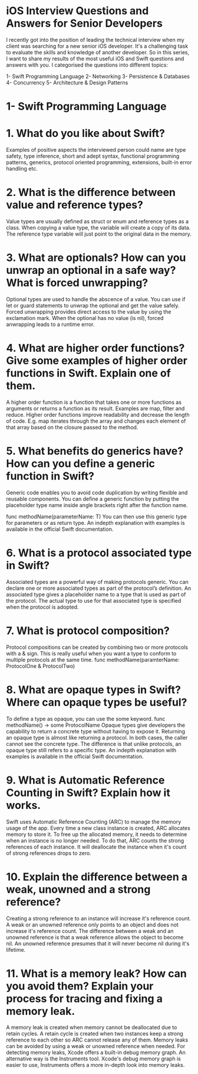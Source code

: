 # iOS Interview Questions and Answers for Senior Developers
I recently got into the position of leading the technical interview when my client was searching for a new senior iOS developer.
It's a challenging task to evaluate the skills and knowledge of another developer. So in this series, I want to share my results of the most useful iOS and Swift questions and answers with you. I categorised the questions into different topics:

1- Swift Programming Language
2- Networking
3- Persistence & Databases 
4- Concurrency
5- Architecture & Design Patterns

# 1- Swift Programming Language
# 1. What do you like about Swift?
Examples of positive aspects the interviewed person could name are type safety, type inference, short and adept syntax, functional programming patterns, generics, protocol oriented programming, extensions, built-in error handling etc.

# 2. What is the difference between value and reference types?
Value types are usually defined as struct or enum and reference types as a class. When copying a value type, the variable will create a copy of its data. The reference type variable will just point to the original data in the memory.

# 3. What are optionals? How can you unwrap an optional in a safe way? What is forced unwrapping?
Optional types are used to handle the abscence of a value. You can use if let or guard statements to unwrap the optional and get the value safely.
Forced unwrapping provides direct access to the value by using the exclamation mark. When the optional has no value (is nil), forced anwrapping leads to a runtime error.

# 4. What are higher order functions? Give some examples of higher order functions in Swift. Explain one of them.
A higher order function is a function that takes one or more functions as arguments or returns a function as its result. Examples are map, filter and reduce. Higher order functions improve readability and decrease the length of code. E.g. map iterates through the array and changes each element of that array based on the closure passed to the method.

# 5. What benefits do generics have? How can you define a generic function in Swift?
Generic code enables you to avoid code duplication by writing flexible and reusable components. You can define a generic function by putting the placeholder type name inside angle brackets right after the function name.

func methodName<T>(parameterName: T)
You can then use this generic type for parameters or as return type. An indepth explanation with examples is available in the official Swift documentation.

# 6. What is a protocol associated type in Swift?
Associated types are a powerful way of making protocols generic. You can declare one or more associated types as part of the protocol’s definition. An associated type gives a placeholder name to a type that is used as part of the protocol. The actual type to use for that associated type is specified when the protocol is adopted.

# 7. What is protocol composition?
Protocol compositions can be created by combining two or more protocols with a & sign. This is really useful when you want a type to conform to multiple protocols at the same time.
func methodName(paramterName: ProtocolOne & ProtocolTwo)

# 8. What are opaque types in Swift? Where can opaque types be useful?
To define a type as opaque, you can use the some keyword.
func methodName() -> some ProtocolName
Opaque types give developers the capability to return a concrete type without having to expose it. Returning an opaque type is almost like returning a protocol. In both cases, the caller cannot see the concrete type. The difference is that unlike protocols, an opaque type still refers to a specific type.
An indepth explanation with examples is available in the official Swift documentation.

# 9. What is Automatic Reference Counting in Swift? Explain how it works.
Swift uses Automatic Reference Counting (ARC) to manage the memory usage of the app. Every time a new class instance is created, ARC allocates memory to store it. To free up the allocated memory, it needs to determine when an instance is no longer needed. To do that, ARC counts the strong references of each instance. It will deallocate the instance when it's count of strong references drops to zero.

# 10. Explain the difference between a weak, unowned and a strong reference?
Creating a strong reference to an instance will increase it's reference count.
A weak or an unowned reference only points to an object and does not increase it's reference count.
The difference between a weak and an unowned reference is that a weak reference allows the object to become nil. An unowned reference presumes that it will never become nil during it's lifetime.

# 11. What is a memory leak? How can you avoid them? Explain your process for tracing and fixing a memory leak.
A memory leak is created when memory cannot be deallocated due to retain cycles. A retain cycle is created when two instances keep a strong reference to each other so ARC cannot release any of them. Memory leaks can be avoided by using a weak or unowned reference when needed.
For detecting memory leaks, Xcode offers a built-in debug memory graph. An alternative way is the Instruments tool. Xcode's debug memory graph is easier to use, Instruments offers a more in-depth look into memory leaks.



